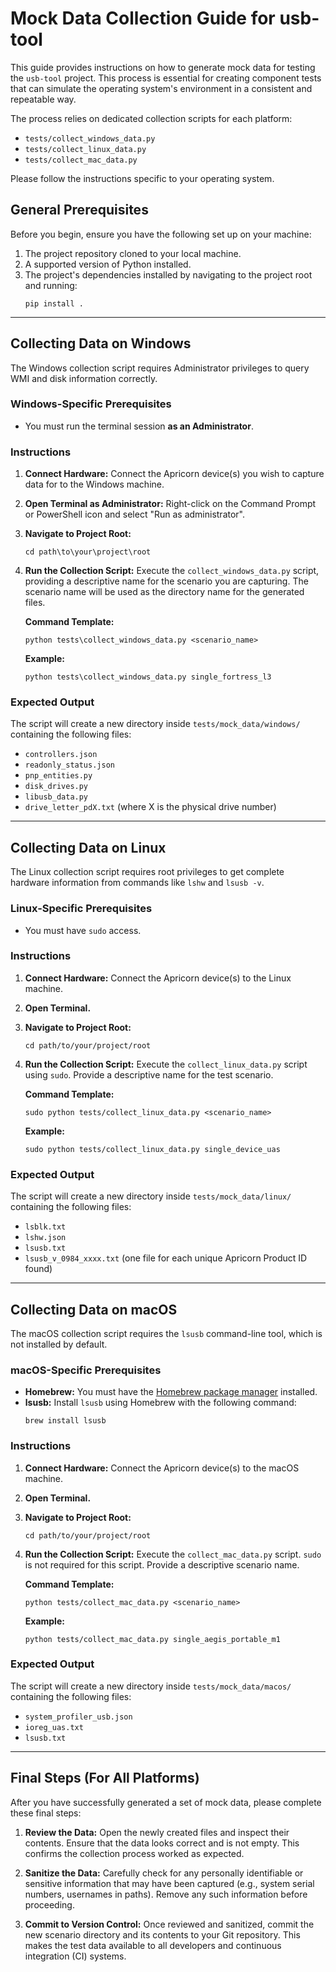# Mock Data Collection Guide for usb-tool

This guide provides instructions on how to generate mock data for testing the `usb-tool` project. This process is essential for creating component tests that can simulate the operating system's environment in a consistent and repeatable way.

The process relies on dedicated collection scripts for each platform:
-   `tests/collect_windows_data.py`
-   `tests/collect_linux_data.py`
-   `tests/collect_mac_data.py`

Please follow the instructions specific to your operating system.

## General Prerequisites

Before you begin, ensure you have the following set up on your machine:

1.  The project repository cloned to your local machine.
2.  A supported version of Python installed.
3.  The project's dependencies installed by navigating to the project root and running:
    ```
    pip install .
    ```

---

## Collecting Data on Windows

The Windows collection script requires Administrator privileges to query WMI and disk information correctly.

### Windows-Specific Prerequisites

-   You must run the terminal session **as an Administrator**.

### Instructions

1.  **Connect Hardware:** Connect the Apricorn device(s) you wish to capture data for to the Windows machine.

2.  **Open Terminal as Administrator:** Right-click on the Command Prompt or PowerShell icon and select "Run as administrator".

3.  **Navigate to Project Root:**
    ```
    cd path\to\your\project\root
    ```

4.  **Run the Collection Script:** Execute the `collect_windows_data.py` script, providing a descriptive name for the scenario you are capturing. The scenario name will be used as the directory name for the generated files.

    **Command Template:**
    ```
    python tests\collect_windows_data.py <scenario_name>
    ```

    **Example:**
    ```
    python tests\collect_windows_data.py single_fortress_l3
    ```

### Expected Output

The script will create a new directory inside `tests/mock_data/windows/` containing the following files:
-   `controllers.json`
-   `readonly_status.json`
-   `pnp_entities.py`
-   `disk_drives.py`
-   `libusb_data.py`
-   `drive_letter_pdX.txt` (where X is the physical drive number)

---

## Collecting Data on Linux

The Linux collection script requires root privileges to get complete hardware information from commands like `lshw` and `lsusb -v`.

### Linux-Specific Prerequisites

-   You must have `sudo` access.

### Instructions

1.  **Connect Hardware:** Connect the Apricorn device(s) to the Linux machine.

2.  **Open Terminal.**

3.  **Navigate to Project Root:**
    ```
    cd path/to/your/project/root
    ```

4.  **Run the Collection Script:** Execute the `collect_linux_data.py` script using `sudo`. Provide a descriptive name for the test scenario.

    **Command Template:**
    ```
    sudo python tests/collect_linux_data.py <scenario_name>
    ```

    **Example:**
    ```
    sudo python tests/collect_linux_data.py single_device_uas
    ```

### Expected Output

The script will create a new directory inside `tests/mock_data/linux/` containing the following files:
-   `lsblk.txt`
-   `lshw.json`
-   `lsusb.txt`
-   `lsusb_v_0984_xxxx.txt` (one file for each unique Apricorn Product ID found)

---

## Collecting Data on macOS

The macOS collection script requires the `lsusb` command-line tool, which is not installed by default.

### macOS-Specific Prerequisites

-   **Homebrew:** You must have the [Homebrew package manager](https://brew.sh/) installed.
-   **lsusb:** Install `lsusb` using Homebrew with the following command:
    ```
    brew install lsusb
    ```

### Instructions

1.  **Connect Hardware:** Connect the Apricorn device(s) to the macOS machine.

2.  **Open Terminal.**

3.  **Navigate to Project Root:**
    ```
    cd path/to/your/project/root
    ```

4.  **Run the Collection Script:** Execute the `collect_mac_data.py` script. `sudo` is not required for this script. Provide a descriptive scenario name.

    **Command Template:**
    ```
    python tests/collect_mac_data.py <scenario_name>
    ```

    **Example:**
    ```
    python tests/collect_mac_data.py single_aegis_portable_m1
    ```

### Expected Output

The script will create a new directory inside `tests/mock_data/macos/` containing the following files:
-   `system_profiler_usb.json`
-   `ioreg_uas.txt`
-   `lsusb.txt`

---

## Final Steps (For All Platforms)

After you have successfully generated a set of mock data, please complete these final steps:

1.  **Review the Data:** Open the newly created files and inspect their contents. Ensure that the data looks correct and is not empty. This confirms the collection process worked as expected.

2.  **Sanitize the Data:** Carefully check for any personally identifiable or sensitive information that may have been captured (e.g., system serial numbers, usernames in paths). Remove any such information before proceeding.

3.  **Commit to Version Control:** Once reviewed and sanitized, commit the new scenario directory and its contents to your Git repository. This makes the test data available to all developers and continuous integration (CI) systems.
